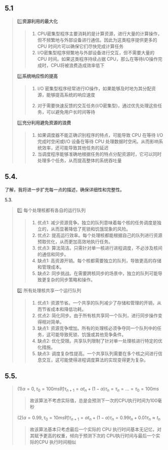 ## 5.1

> :one:**资源利用的最大化**
>
> > 1. CPU密集型程序主要消耗的是计算资源，进行大量的计算操作，但不频繁地与外部设备进行通信。因此为这类程序提供更多的 CPU 时间片可以确保它们尽快完成计算任务
> > 2. I/O密集型程序频繁地与外部设备进行交互，但不需要大量的 CPU 时间。如果这类程序持续占据 CPU，那么在等待I/O操作完成时，CPU将被浪费造成效率低下
>
> :two:**系统响应性的提高**
>
> > 1. I/O 密集型程序经常进行IO操作，如果能够及时地为其分配资源，能够提高系统的响应速度
> >
> > 2. 对于需要快速反馈的交互任务(I/O密集型)，通过优先处理这些任务，可以避免用户长时间等待
>
> :three:**充分利用避免资源的浪费**
>
> > 1. 如果调度器不能正确识别程序的特点，可能导致 CPU 在等待 I/O 完成时空闲或I/O 设备在等待 CPU 处理数据时空闲。从而影响系统效率，还可能导致其他任务的延迟
> > 2. 当调度程序能够准确地根据任务的特点分配资源时，它可以同时处理多个任务，从而提高整体的系统吞吐量

## 5.4. 

了解，我将进一步扩充每一点的描述，确保详细性和完整性。

5.3. 
>:one: 每个处理核都有各自的运行队列
>>1. 优点1: 减少资源竞争。独立的队列意味着每个核的任务调度是独立的，从而显著降低了死锁和饥饿现象的风险。
>>2. 优点2: 提高运行效率。每个处理核都能根据自己的队列进行资源预取优化，从而更加高效地执行任务。
>>3. 优点3: 算法简洁。只需针对单一核进行进程调度，不必涉及核间的通信和同步。
>>4. 缺点1: 高资源开销。每个核都需要独立的队列，导致更高的存储和管理成本。
>>5. 缺点2: 同步挑战。在需要跨核同步的场景中，独立的队列可能导致更复杂的同步策略和操作。
>>
>:two: 所有处理核共享一个运行队列
>>1. 优点1: 资源节省。一个共享的队列减少了存储和管理的开销，从而节省成本和降低功耗。
>>2. 优点2: 简化同步。由于所有核共享同一个队列，进行同步操作变得相对简单。
>>3. 缺点1: 资源竞争增加。所有的处理核必须争夺同一个队列中的任务，这可能导致死锁、饥饿或其他竞争条件。
>>4. 缺点2: 优化受限。共享队列限制了针对单一处理核进行特定的优化措施。
>>5. 缺点3: 调度复杂性提高。一个共享队列需要在多个核之间进行信息交互，这可能使得进程调度算法的实现变得更为复杂。

## 5.5. 

> (1)$\alpha=0,\tau_{0}=100ms$时$\tau_{n+1}=\alpha{}t_n+(1-\alpha)\tau_{n}=\tau_n=...=\tau_{0}=100ms$
>
> > 故该算法不考虑实际值，总是会预测下一次的CPU执行时间为100毫秒
>
> (2)$\alpha=0.99,\tau_{0}=10ms$时$\tau_{n+1}=\alpha{}t_n+(1-\alpha)\tau_{n}=0.99t_n+0.01\tau_n\approx{t_n}$
>
> > 故该算法基本只考虑最后一个实际的 CPU 执行时间基本无记忆，对其赋予更高的权重，倾向于预测下次的 CPU执行时间与最后一个实际的CPU 执行时间相似
